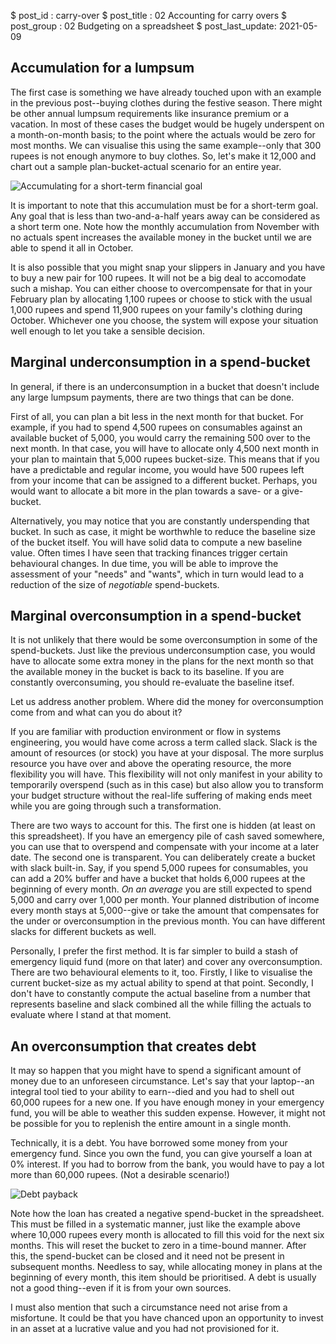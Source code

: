 $ post_id : carry-over
$ post_title : 02 Accounting for carry overs
$ post_group : 02 Budgeting on a spreadsheet
$ post_last_update: 2021-05-09

## Accumulation for a lumpsum

The first case is something we have already touched upon with an example in the previous post--buying clothes during the festive season. There might be other annual lumpsum requirements like insurance premium or a vacation. In most of these cases the budget would be hugely underspent on a month-on-month basis; to the point where the actuals would be zero for most months. We can visualise this using the same example--only that 300 rupees is not enough anymore to buy clothes. So, let's make it 12,000 and chart out a sample plan-bucket-actual scenario for an entire year.

![Accumulating for a short-term financial goal](Carry-over-accumulation.jpg)

It is important to note that this accumulation must be for a short-term goal. Any goal that is less than two-and-a-half years away can be considered as a short term one. Note how the monthly accumulation from November with no actuals spent increases the available money in the bucket until we are able to spend it all in October.

It is also possible that you might snap your slippers in January and you have to buy a new pair for 100 rupees. It will not be a big deal to accomodate such a mishap. You can either choose to overcompensate for that in your February plan by allocating 1,100 rupees or choose to stick with the usual 1,000 rupees and spend 11,900 rupees on your family's clothing during October. Whichever one you choose, the system will expose your situation well enough to let you take a sensible decision.

## Marginal underconsumption in a spend-bucket

In general, if there is an underconsumption in a bucket that doesn't include any large lumpsum payments, there are two things that can be done.

First of all, you can plan a bit less in the next month for that bucket. For example, if you had to spend 4,500 rupees on consumables against an available bucket of 5,000, you would carry the remaining 500 over to the next month. In that case, you will have to allocate only 4,500 next month in your plan to maintain that 5,000 rupees bucket-size. This means that if you have a predictable and regular income, you would have 500 rupees left from your income that can be assigned to a different bucket. Perhaps, you would want to allocate  a bit more in the plan towards a save- or a give-bucket.

Alternatively, you may notice that you are constantly underspending that bucket. In such as case, it might be worthwhle to reduce the baseline size of the bucket itself. You will have solid data to compute a new baseline value. Often times I have seen that tracking finances trigger certain behavioural changes. In due time, you will be able to improve the assessment of your "needs" and "wants", which in turn would lead to a reduction of the size of *negotiable* spend-buckets.

## Marginal overconsumption in a spend-bucket

It is not unlikely that there would be some overconsumption in some of the spend-buckets. Just like the previous underconsumption case, you would have to allocate some extra money in the plans for the next month so that the available money in the bucket is back to its baseline. If you are constantly overconsuming, you should re-evaluate the baseline itsef.

Let us address another problem. Where did the money for overconsumption come from and what can you do about it?

If you are familiar with production environment or flow in systems engineering, you would have come across a term called slack. Slack is the amount of resources (or stock) you have at your disposal. The more surplus resource you have over and above the operating resource, the more flexibility you will have. This flexibility will not only manifest in your ability to temporarily overspend (such as in this case) but also allow you to transform your budget structure without the real-life suffering of making ends meet while you are going through such a transformation.

There are two ways to account for this. The first one is hidden (at least on this spreadsheet). If you have an emergency pile of cash saved somewhere, you can use that to overspend and compensate with your income at a later date. The second one is transparent. You can deliberately create a bucket with slack built-in. Say, if you spend 5,000 rupees for consumables, you can add a 20% buffer and have a bucket that holds 6,000 rupees at the beginning of every month. *On an average* you are still expected to spend 5,000 and carry over 1,000 per month. Your planned distribution of income every month stays at 5,000--give or take the amount that compensates for the under or overconsumption in the previous month. You can have different slacks for different buckets as well.

Personally, I prefer the first method. It is far simpler to build a stash of emergency liquid fund (more on that later) and cover any overconsumption. There are two behavioural elements to it, too. Firstly, I like to visualise the current bucket-size as my actual ability to spend at that point. Secondly, I don't have to constantly compute the actual baseline from a number that represents baseline and slack combined all the while filling the actuals to evaluate where I stand at that moment.

## An overconsumption that creates debt

It may so happen that you might have to spend a significant amount of money due to an unforeseen circumstance. Let's say that your laptop--an integral tool tied to your ability to earn--died and you had to shell out 60,000 rupees for a new one. If you have enough money in your emergency fund, you will be able to weather this sudden expense. However, it might not be possible for you to replenish the entire amount in a single month.

Technically, it is a debt. You have borrowed some money from your emergency fund. Since you own the fund, you can give yourself a loan at 0% interest. If you had to borrow from the bank, you would have to pay a lot more than 60,000 rupees. (Not a desirable scenario!)

![Debt payback](Carry-over-loan.jpg)

Note how the loan has created a negative spend-bucket in the spreadsheet. This must be filled in a systematic manner, just like the example above where 10,000 rupees every month is allocated to fill this void for the next six months. This will reset the bucket to zero in a time-bound manner. After this, the spend-bucket can be closed and it need not be present in subsequent months. Needless to say, while allocating money in plans at the beginning of every month, this item should be prioritised. A debt is usually not a good thing--even if it is from your own sources.

I must also mention that such a circumstance need not arise from a misfortune. It could be that you have chanced upon an opportunity to invest in an asset at a lucrative value and you had not provisioned for it.
